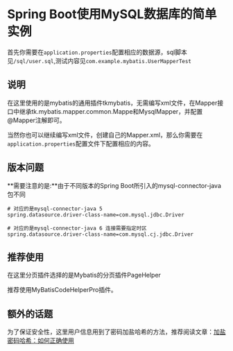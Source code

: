 # Spring Boot使用MySQL数据库的简单实例

首先你需要在`application.properties`配置相应的数据源，sql脚本见`/sql/user.sql`,测试内容见`com.example.mybatis.UserMapperTest`

## 说明

在这里使用的是mybatis的通用插件tkmybatis，无需编写xml文件，在Mapper接口中继承tk.mybatis.mapper.common.Mappe和MysqlMapper，并配置@Mapper注解即可。

当然你也可以继续编写xml文件，创建自己的Mapper.xml，那么你需要在`application.properties`配置文件下配置相应的内容。

## 版本问题
**需要注意的是:**由于不同版本的Spring Boot所引入的mysql-connector-java包不同

```properties
# 对应的是mysql-connector-java 5
spring.datasource.driver-class-name=com.mysql.jdbc.Driver

# 对应的是mysql-connector-java 6 连接需要指定时区
spring.datasource.driver-class-name=com.mysql.cj.jdbc.Driver
```

## 推荐使用

在这里分页插件选择的是Mybatis的分页插件PageHelper

推荐使用MyBatisCodeHelperPro插件。

## 额外的话题
为了保证安全性，这里用户信息用到了密码加盐哈希的方法，推荐阅读文章：[加盐密码哈希：如何正确使用](https://www.oschina.net/news/49852/salted-password-hash)

